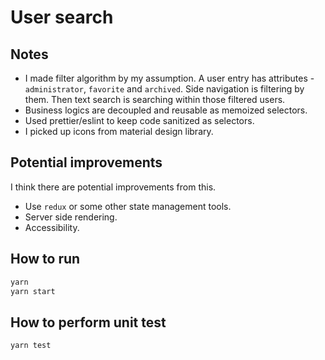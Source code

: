 # User search

## Notes

- I made filter algorithm by my assumption. A user entry has attributes - `administrator`, `favorite` and `archived`. Side navigation is filtering by them. Then text search is searching within those filtered users.
- Business logics are decoupled and reusable as memoized selectors.
- Used prettier/eslint to keep code sanitized as selectors.
- I picked up icons from material design library.

## Potential improvements

I think there are potential improvements from this.

- Use `redux` or some other state management tools.
- Server side rendering.
- Accessibility.

## How to run

```sh
yarn
yarn start
```

## How to perform unit test

```sh
yarn test
```
